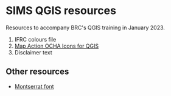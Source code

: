 # SIMS QGIS resources
Resources to accompany BRC's QGIS training in January 2023.

1. IFRC colours file
2. [Map Action OCHA Icons for QGIS](https://github.com/mapaction/ocha-humanitarian-icons-for-gis)
3. Disclaimer text

## Other resources
* [Montserrat font](https://fonts.google.com/specimen/Montserrat)